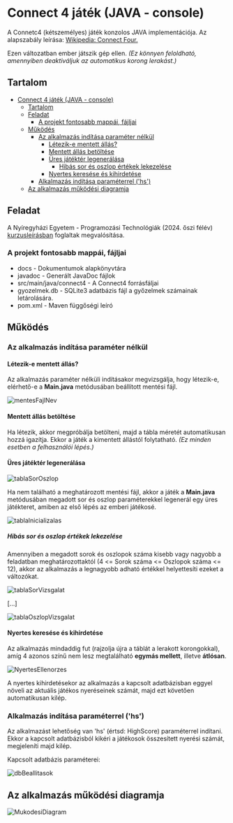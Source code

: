 # Connect 4 játék (JAVA - console)
A Connetc4 (kétszemélyes) játék konzolos JAVA implementációja. Az alapszabály leírása: [Wikipedia: Connect Four.](https://hu.wikipedia.org/wiki/Connect_four)

Ezen változatban ember játszik gép ellen. *(Ez könnyen feloldható, amennyiben deaktiváljuk az automatikus korong lerakást.)*

## Tartalom
<!-- TOC -->
* [Connect 4 játék (JAVA - console)](#connect-4-játék-java---console)
  * [Tartalom](#tartalom)
  * [Feladat](#feladat)
    * [A projekt fontosabb mappái, fájljai](#a-projekt-fontosabb-mappái-fájljai)
  * [Működés](#működés)
    * [Az alkalmazás indítása paraméter nélkül](#az-alkalmazás-indítása-paraméter-nélkül)
      * [Létezik-e mentett állás?](#létezik-e-mentett-állás)
      * [Mentett állás betöltése](#mentett-állás-betöltése)
      * [Üres játéktér legenerálása](#üres-játéktér-legenerálása)
        * [Hibás sor és oszlop értékek lekezelése](#hibás-sor-és-oszlop-értékek-lekezelése)
      * [Nyertes keresése és kihirdetése](#nyertes-keresése-és-kihirdetése)
    * [Alkalmazás indítása paraméterrel ('hs')](#alkalmazás-indítása-paraméterrel-hs)
  * [Az alkalmazás működési diagramja](#az-alkalmazás-működési-diagramja)
<!-- TOC -->

## Feladat
A Nyíregyházi Egyetem - Programozási Technológiák (2024. őszi félév) [kurzusleírásban](docs/kurzusleiras.pdf)  foglaltak megvalósítása.

### A projekt fontosabb mappái, fájljai

- docs - Dokumentumok alapkönyvtára
- javadoc - Generált JavaDoc fájlok
- src/main/java/connect4 - A Connect4 forrásfáljai
- gyozelmek.db - SQLite3 adatbázis fájl a győzelmek számainak letárolására.
- pom.xml - Maven függőségi leíró

## Működés

### Az alkalmazás indítása paraméter nélkül

#### Létezik-e mentett állás?
Az alkalmazás paraméter nélküli indításakor megvizsgálja, hogy létezik-e, elérhető-e a **Main.java** metódusában beállított mentési fájl.

![mentesFajlNev](docs/mentesFajlNev.png "mentesFajlNev")

#### Mentett állás betöltése
Ha létezik, akkor megpróbálja betölteni, majd a tábla méretét automatikusan hozzá igazítja. Ekkor a játék a kimentett állástól folytatható. *(Ez minden esetben a felhasználói lépés.)*

#### Üres játéktér legenerálása
![tablaSorOszlop](docs/tablaSorOszlop.png "tablaSorOszlop")

Ha nem található a meghatározott mentési fájl, akkor a játék a **Main.java** metódusában megadott sor és oszlop paraméterekkel legenerál egy üres játékteret, amiben az első lépés az emberi játékosé.

![tablaInicializalas](docs/TablaInicializalas.png "tablaInicializalas")

##### Hibás sor és oszlop értékek lekezelése
Amennyiben a megadott sorok és oszlopok száma kisebb vagy nagyobb a feladatban meghatározottaktól (4 <= Sorok száma <= Oszlopok száma <= 12), akkor az alkalmazás a legnagyobb adható értékkel helyettesíti ezeket a változókat.

![tablaSorVizsgalat](docs/tablaSorVizsgalat.png "tablaSorOszlopVizsg")

[...]

![tablaOszlopVizsgalat](docs/tablaOszlopVizsgalat.png "tablaSorOszlopVizsg")

#### Nyertes keresése és kihirdetése
Az alkalmazás mindaddig fut (rajzolja újra a táblát a lerakott korongokkal), amíg 4 azonos színű nem lesz megtalálható **egymás mellett**, illetve **átlósan**. 

![NyertesEllenorzes](docs/NyertesEllenorzes.png "NyertesEllenorzes")

A nyertes kihirdetésekor az alkalmazás a kapcsolt adatbázisban eggyel növeli az aktuális játékos nyeréseinek számát, majd ezt követően automatikusan kilép.

### Alkalmazás indítása paraméterrel ('hs')
Az alkalmazást lehetőség van 'hs' (értsd: HighScore) paraméterrel indítani.
Ekkor a kapcsolt adatbázisból kikéri a játékosok összesített nyerési számát, megjeleníti majd kilép.

Kapcsolt adatbázis paraméterei:

![dbBeallitasok](docs/dbBeallitasok.png "dbBeallitasok")

## Az alkalmazás működési diagramja
![MukodesiDiagram](docs/connect4.svg)